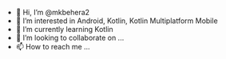 - 👋 Hi, I’m @mkbehera2
- 👀 I’m interested in Android, Kotlin, Kotlin Multiplatform Mobile
- 🌱 I’m currently learning Kotlin
- 💞️ I’m looking to collaborate on ...
- 📫 How to reach me ...

<!---
mkbehera2/mkbehera2 is a ✨ special ✨ repository because its `README.md` (this file) appears on your GitHub profile.
You can click the Preview link to take a look at your changes.
--->
